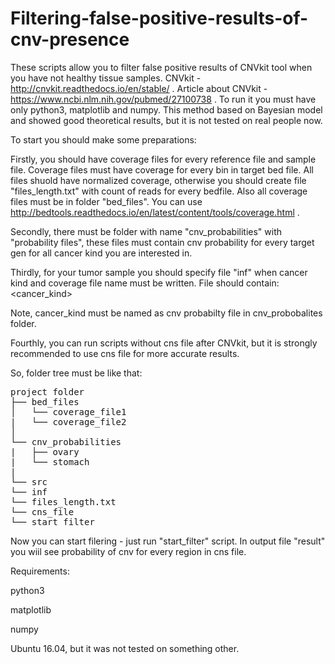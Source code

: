 # Filtering-false-positive-results-of-cnv-presence

These scripts allow you to filter false positive results of CNVkit tool when you have not healthy tissue samples.
CNVkit - http://cnvkit.readthedocs.io/en/stable/ . Article about CNVkit - https://www.ncbi.nlm.nih.gov/pubmed/27100738 .
To run it you must have only python3, matplotlib and numpy. 
This method based on Bayesian model and showed good theoretical results, but it is not tested on real people now.

To start you should make some preparations:

Firstly, you should have coverage files for every reference file and sample file. Coverage files must have coverage for every bin in target bed file. All files shuold have normalized coverage, otherwise you should create file "files_length.txt" with count of reads for every bedfile. Also all coverage files must be in folder "bed_files". You can use http://bedtools.readthedocs.io/en/latest/content/tools/coverage.html .

Secondly, there must be folder with name "cnv_probabilities" with "probability files", these files must contain cnv probability for every target gen for all cancer kind you are interested in.


Thirdly, for your tumor sample you should specify file "inf" when cancer kind and coverage file name must be written. 
File should contain:
<cancer_kind>
<coverage bed file name>
  
Note, cancer_kind must be named as cnv probabilty file in cnv_probobalites folder.

Fourthly, you can run scripts without cns file after CNVkit, but it is strongly recommended to use cns file for more accurate results. 

So, folder tree must be like that:
<pre>
project folder
├── bed_files
│   └── coverage_file1
|   └── coverage_file2 
│       
└── cnv_probabilities
|   ├── ovary
|   └── stomach
|
└── src
└── inf
└── files_length.txt
└── cns_file
└── start_filter
</pre>


Now you can start filering - just run "start_filter" script. In output file  "result" you wiil see probability of cnv 
for every region in cns file.


Requirements:


python3


matplotlib


numpy


Ubuntu 16.04, but it was not tested on something other.

